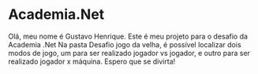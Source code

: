 # Academia.Net
Olá, meu nome é Gustavo Henrique.
Este é meu projeto para o desafio da Academia .Net
Na pasta Desafio jogo da velha, é possível localizar dois modos de jogo, um para ser realizado jogador vs jogador, e outro para ser realizado jogador x máquina.
Espero que se divirta!
